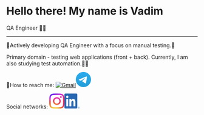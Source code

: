# Hello there! My name is Vadim
QA Engineer 👨‍💻

---

🫸Actively developing QA Engineer with a focus on manual testing.🫷

Primary domain - testing web applications (front + back). Currently, I am also studying test automation.🦾🤖


📧How to reach me: <a href="https://mail.google.com/mail/?view=cm&fs=1&to=chester.kms@gmail.com"><img src="https://www.gstatic.com/images/branding/product/2x/gmail_48dp.png" alt="Gmail" width="45" height="45"></a><a href="https://t.me/Naumov94USA" target="_blank"><img src="images/Logo.png" alt="Telegram" width="40" height="40">
</a>

Social networks: <a href="https://www.instagram.com/naumov94_" target="_blank"><img src="images/Instagram_Glyph_Gradient.png" alt="Instagram" width="40" height="40"><a href="https://www.linkedin.com/in/Naumov94" target="_blank"><img src="images/LI-In-Bug.png" alt="LinkedIn" width="40" height="40">
</a>